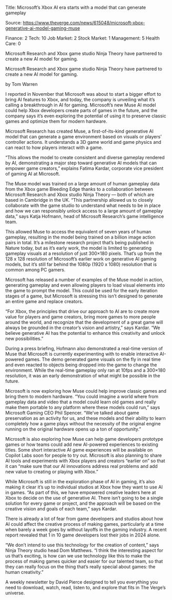 Title: Microsoft’s Xbox AI era starts with a model that can generate gameplay

Source: https://www.theverge.com/news/615048/microsoft-xbox-generative-ai-model-gaming-muse

Finance: 2
Tech: 10
Job Market: 2
Stock Market: 1
Management: 5
Health Care: 0

﻿Microsoft Research and Xbox game studio Ninja Theory have partnered to create a new AI model for gaming.

﻿Microsoft Research and Xbox game studio Ninja Theory have partnered to create a new AI model for gaming.

by  Tom Warren

I reported in November that Microsoft was about to start a bigger effort to bring AI features to Xbox, and today, the company is unveiling what it’s calling a breakthrough in AI for gaming. Microsoft’s new Muse AI model could help Xbox developers create parts of games in the future, and the company says it’s even exploring the potential of using it to preserve classic games and optimize them for modern hardware.

Microsoft Research has created Muse, a first-of-its-kind generative AI model that can generate a game environment based on visuals or players’ controller actions. It understands a 3D game world and game physics and can react to how players interact with a game.

“This allows the model to create consistent and diverse gameplay rendered by AI, demonstrating a major step toward generative AI models that can empower game creators,” explains Fatima Kardar, corporate vice president of gaming AI at Microsoft.

The Muse model was trained on a large amount of human gameplay data from the Xbox game Bleeding Edge thanks to a collaboration between Microsoft Research and Xbox studio Ninja Theory — both of which are based in Cambridge in the UK. “This partnership allowed us to closely collaborate with the game studio to understand what needs to be in place and how we can responsibly unlock access to a large amount of gameplay data,” says Katja Hofmann, head of Microsoft Research’s game intelligence team.

This allowed Muse to access the equivalent of seven years of human gameplay, resulting in the model being trained on a billion image action pairs in total. It’s a milestone research project that’s being published in Nature today, but as it’s early work, the model is limited to generating gameplay visuals at a resolution of just 300×180 pixels. That’s up from the 128 x 128 resolution of Microsoft’s earlier work on generative AI gaming models, but it’s still far behind the 1080p (1920 x 1080) resolution that is common among PC gamers.

Microsoft has released a number of examples of the Muse model in action, generating gameplay and even allowing players to load visual elements into the game to prompt the model. This could be used for the early iteration stages of a game, but Microsoft is stressing this isn’t designed to generate an entire game and replace creators.

“For Xbox, the principles that drive our approach to AI are to create more value for players and game creators, bring more games to more people around the world, and recognize that the development of a great game will always be grounded in the creator’s vision and artistry,” says Kardar. “We believe generative AI has the potential to enhance this creativity and unlock new possibilities.”

During a press briefing, Hofmann also demonstrated a real-time version of Muse that Microsoft is currently experimenting with to enable interactive AI-powered games. The demo generated game visuals on the fly in real time and even reacted to objects being dropped into the game to change the environment. While the real-time gameplay only ran at 10fps and a 300×180 resolution, it was an early demonstration of what might be possible in the future.

Microsoft is now exploring how Muse could help improve classic games and bring them to modern hardware. “You could imagine a world where from gameplay data and video that a model could learn old games and really make them portable to any platform where these models could run,” says Microsoft Gaming CEO Phil Spencer. “We’ve talked about game preservation as an activity for us, and these models and their ability to learn completely how a game plays without the necessity of the original engine running on the original hardware opens up a ton of opportunity.”

Microsoft is also exploring how Muse can help game developers prototype games or how teams could add new AI-powered experiences to existing titles. Some short interactive AI game experiences will be available on Copilot Labs soon for people to try out. Microsoft is also planning to share AI tools and experiments with Xbox players and creators “earlier on” so that it can “make sure that our AI innovations address real problems and add new value to creating or playing with Xbox.”

While Microsoft is still in the exploration phase of AI in gaming, it’s also making it clear it’s up to individual studios at Xbox how they want to use AI in games. “As part of this, we have empowered creative leaders here at Xbox to decide on the use of generative AI. There isn’t going to be a single solution for every game or project, and the approach will be based on the creative vision and goals of each team,” says Kardar.

There is already a lot of fear from game developers and studios about how AI could affect the creative process of making games, particularly at a time when barely a week goes by without layoffs in the gaming industry. A recent report revealed that 1 in 10 game developers lost their jobs in 2024 alone.

“We don’t intend to use this technology for the creation of content,” says Ninja Theory studio head Dom Matthews. “I think the interesting aspect for us that’s exciting, is how can we use technology like this to make the process of making games quicker and easier for our talented team, so that they can really focus on the thing that’s really special about games: the human creativity.”

A weekly newsletter by David Pierce designed to tell you everything you need to download, watch, read, listen to, and explore that fits in The Verge’s universe.
